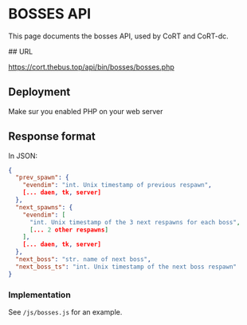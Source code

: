 # BOSSES API

This page documents the bosses API, used by CoRT and CoRT-dc.

## URL

https://cort.thebus.top/api/bin/bosses/bosses.php

## Deployment

Make sur you enabled PHP on your web server

## Response format

In JSON:

```json
{
  "prev_spawn": {
    "evendim": "int. Unix timestamp of previous respawn",
	[... daen, tk, server]
  },
  "next_spawns": {
    "evendim": [
      "int. Unix timestamp of the 3 next respawns for each boss",
	  [... 2 other respawns]
    ],
	[... daen, tk, server]
  },
  "next_boss": "str. name of next boss",
  "next_boss_ts": "int. Unix timestamp of the next boss respawn"
}
```

### Implementation

See `/js/bosses.js` for an example.

